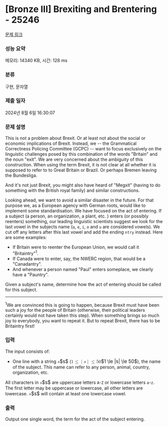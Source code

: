 # [Bronze III] Brexiting and Brentering - 25246 

[문제 링크](https://www.acmicpc.net/problem/25246) 

### 성능 요약

메모리: 14340 KB, 시간: 128 ms

### 분류

구현, 문자열

### 제출 일자

2024년 8월 6일 16:30:07

### 문제 설명

<p>This is not a problem about Brexit. Or at least not about the social or economic implications of Brexit. Instead, we -- the Grammatical Correctness Policing Committee (GCPC) -- want to focus exclusively on the linguistic challenges posed by this combination of the words "Britain" and the noun "exit". We are very concerned about the ambiguity of this construction. When using the term Brexit, it is not clear at all whether it is supposed to refer to to Great Britain or Brazil. Or perhaps Bremen leaving the Bundesliga.</p>

<p>And it's not just Brexit, you might also have heard of "Megxit" (having to do something with the British royal family) and similar constructions.</p>

<p>Looking ahead, we want to avoid a similar disaster in the future. For that purpose we, as a European agency with German roots, would like to implement some standardisation. We have focused on the act of entering. If a subject (a person, an organization, a plant, etc. ) enters (or possibly reenters) something, our leading linguistic scientists suggest we look for the last vowel in the subjects name (<code>a</code>, <code>e</code>, <code>i</code>, <code>o</code> and <code>u</code> are considered vowels). We cut off any letters after this last vowel and add the ending <code>ntry</code> instead. Here are some examples:</p>

<ul>
	<li>If Britain were to reenter the European Union, we would call it "Britaintry"<sup>1</sup>.</li>
	<li>If Canada were to enter, say, the NWERC region, that would be a "Canadantry".</li>
	<li>And whenever a person named "Paul" enters someplace, we clearly have a "Pauntry".</li>
</ul>

<p>Given a subject's name, determine how the act of entering should be called for this subject.</p>

<hr>
<p><sup>1</sup>We are convinced this is going to happen, because Brexit must have been such a joy for the people of Britain (otherwise, their political leaders certainly would not have taken this step). When something brings so much joy to everybody, you want to repeat it. But to repeat Brexit, there has to be Britaintry first!</p>

### 입력 

 <p>The input consists of:</p>

<ul>
	<li>One line with a string <mjx-container class="MathJax" jax="CHTML" style="font-size: 109%; position: relative;"><mjx-math class="MJX-TEX" aria-hidden="true"><mjx-mi class="mjx-i"><mjx-c class="mjx-c1D460 TEX-I"></mjx-c></mjx-mi></mjx-math><mjx-assistive-mml unselectable="on" display="inline"><math xmlns="http://www.w3.org/1998/Math/MathML"><mi>s</mi></math></mjx-assistive-mml><span aria-hidden="true" class="no-mathjax mjx-copytext">$s$</span></mjx-container> (<mjx-container class="MathJax" jax="CHTML" style="font-size: 109%; position: relative;"><mjx-math class="MJX-TEX" aria-hidden="true"><mjx-mn class="mjx-n"><mjx-c class="mjx-c31"></mjx-c></mjx-mn><mjx-mo class="mjx-n" space="4"><mjx-c class="mjx-c2264"></mjx-c></mjx-mo><mjx-texatom space="4" texclass="ORD"><mjx-mo class="mjx-n"><mjx-c class="mjx-c7C"></mjx-c></mjx-mo></mjx-texatom><mjx-mi class="mjx-i"><mjx-c class="mjx-c1D460 TEX-I"></mjx-c></mjx-mi><mjx-texatom texclass="ORD"><mjx-mo class="mjx-n"><mjx-c class="mjx-c7C"></mjx-c></mjx-mo></mjx-texatom><mjx-mo class="mjx-n" space="4"><mjx-c class="mjx-c2264"></mjx-c></mjx-mo><mjx-mn class="mjx-n" space="4"><mjx-c class="mjx-c35"></mjx-c><mjx-c class="mjx-c30"></mjx-c></mjx-mn></mjx-math><mjx-assistive-mml unselectable="on" display="inline"><math xmlns="http://www.w3.org/1998/Math/MathML"><mn>1</mn><mo>≤</mo><mrow data-mjx-texclass="ORD"><mo stretchy="false">|</mo></mrow><mi>s</mi><mrow data-mjx-texclass="ORD"><mo stretchy="false">|</mo></mrow><mo>≤</mo><mn>50</mn></math></mjx-assistive-mml><span aria-hidden="true" class="no-mathjax mjx-copytext">$1 \le |s| \le 50$</span></mjx-container>), the name of the subject. This name can refer to any person, animal, country, organization, etc.</li>
</ul>

<p>All characters in <mjx-container class="MathJax" jax="CHTML" style="font-size: 109%; position: relative;"><mjx-math class="MJX-TEX" aria-hidden="true"><mjx-mi class="mjx-i"><mjx-c class="mjx-c1D460 TEX-I"></mjx-c></mjx-mi></mjx-math><mjx-assistive-mml unselectable="on" display="inline"><math xmlns="http://www.w3.org/1998/Math/MathML"><mi>s</mi></math></mjx-assistive-mml><span aria-hidden="true" class="no-mathjax mjx-copytext">$s$</span></mjx-container> are uppercase letters <code>A</code>-<code>Z</code> or lowercase letters <code>a</code>-<code>z</code>. The first letter may be uppercase or lowercase, all other letters are lowercase. <mjx-container class="MathJax" jax="CHTML" style="font-size: 109%; position: relative;"><mjx-math class="MJX-TEX" aria-hidden="true"><mjx-mi class="mjx-i"><mjx-c class="mjx-c1D460 TEX-I"></mjx-c></mjx-mi></mjx-math><mjx-assistive-mml unselectable="on" display="inline"><math xmlns="http://www.w3.org/1998/Math/MathML"><mi>s</mi></math></mjx-assistive-mml><span aria-hidden="true" class="no-mathjax mjx-copytext">$s$</span></mjx-container> will contain at least one lowercase vowel.</p>

### 출력 

 <p>Output one single word, the term for the act of the subject entering.</p>

